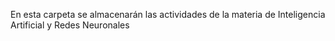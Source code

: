 En esta carpeta se almacenarán las actividades de la materia de Inteligencia Artificial y Redes Neuronales
